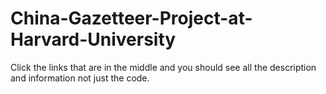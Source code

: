 # China-Gazetteer-Project-at-Harvard-University
Click the links that are in the middle and you should see all the description and information not just the code.
